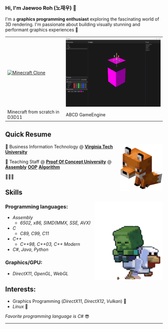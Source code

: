 ### Hi, I'm Jaewoo Roh (노재우) 👋

I'm a **graphics programming enthusiast** exploring the fascinating world of 3D rendering.
I'm passionate about building visually stunning and performant graphics experiences 🐻

<table>
  <tbody>
    <tr>
      <td>
        <a target="_blank" href="https://github.com/Oakmura/Minecraft-Clone">
          <img alt="Minecraft Clone" src="Screenshots/MinecraftClone/world_with_snow.gif" width="391" height="220"/>
        </a>
      </td>
      <td>
        <a target="_blank" href="https://github.com/Oakmura/ABCD">
          <img alt="ABCD GameEngine" src="Screenshots/ABCDEngine/Guizmo.gif" width="391" height="220"/>
        </a>
      </td>
    </tr>
    <tr>
      <td>Minecraft from scratch in D3D11</td>
      <td>ABCD GameEngine</td>
    </tr>
  </tbody>
</table>

## Quick Resume

<img align="right" alt="Minecraft fox" height="150" src="Minecraft-gifs/minecraft-fox.gif" />

🤖 Business Information Technology @ [**Virginia Tech University**][vt]

🐻 Teaching Staff @ [**Proof Of Concept University**][pocu] @ [**Assembly**](https://pocu.academy/ko/Courses/COMP2300) [**OOP**](https://pocu.academy/ko/Courses/COMP2500) [**Algorithm**](https://pocu.academy/ko/Courses/COMP3500)

🐯🦁🐋

[vt]: https://www.vt.edu/
[pocu]: https://pocu.academy/ko

## Skills

<img align="right" alt="Minecraft duck" height="250" src="Minecraft-gifs/minecraft_duck.gif" />

### Programming languages:
- *Assembly*
  - *6502, x86, SIMD(MMX, SSE, AVX)*
- *C*
  - *C89, C99, C11*
- *C++*
  - *C++98, C++03, C++ Modern*
- *C#*, *Java*, *Python*

### Graphics/GPU:
- *DirectX11*, *OpenGL*, *WebGL*

## Interests:
- Graphics Programming (*DirectX11*, *DirectX12*, *Vulkan*) 🦉
- *Linux* 🐧

_Favorite programming language is *C#*_ 😎


---
